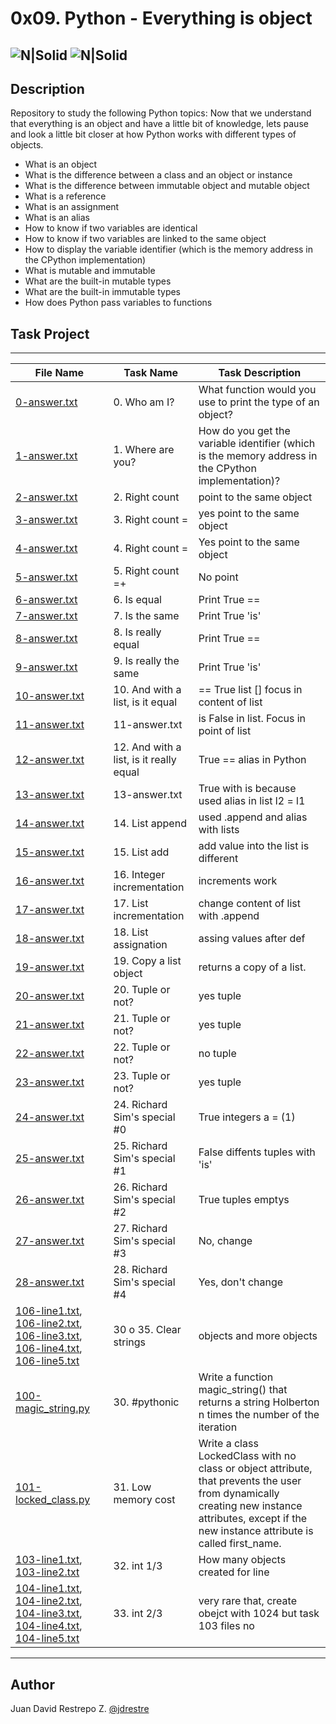 # 0x09. Python - Everything is object

![N|Solid](https://www.holbertonschool.com/holberton-logo.png) ![N|Solid](https://intranet.hbtn.io/assets/holberton-logo-coral-27055cb2f875eb10bf3b3942e52a24581bc0667695bdc856d4f08b469b678000.png)
---

## Description
Repository to study the following Python topics: Now that we understand that everything is an object and have a little bit of knowledge, lets pause and look a little bit closer at how Python works with different types of objects.

- What is an object
- What is the difference between a class and an object or instance
- What is the difference between immutable object and mutable object
- What is a reference
- What is an assignment
- What is an alias
- How to know if two variables are identical
- How to know if two variables are linked to the same object
- How to display the variable identifier (which is the memory address in the CPython implementation)
- What is mutable and immutable
- What are the built-in mutable types
- What are the built-in immutable types
- How does Python pass variables to functions

## Task Project
---
File Name|Task Name|Task Description
---|---|---
[0-answer.txt](https://github.com/jdrestre/holbertonschool-higher_level_programming/blob/master/0x09-python-everything_is_object/0-answer.txt)|0. Who am I?|What function would you use to print the type of an object?
[1-answer.txt](https://github.com/jdrestre/holbertonschool-higher_level_programming/blob/master/0x09-python-everything_is_object/1-answer.txt)|1. Where are you?|How do you get the variable identifier (which is the memory address in the CPython implementation)?
[2-answer.txt](https://github.com/jdrestre/holbertonschool-higher_level_programming/blob/master/0x09-python-everything_is_object/2-answer.txt)|2. Right count |point to the same object
[3-answer.txt](https://github.com/jdrestre/holbertonschool-higher_level_programming/blob/master/0x09-python-everything_is_object/3-answer.txt)|3. Right count =|yes point to the same object
[4-answer.txt](https://github.com/jdrestre/holbertonschool-higher_level_programming/blob/master/0x09-python-everything_is_object/4-answer.txt)|4. Right count =|Yes point to the same object
[5-answer.txt](https://github.com/jdrestre/holbertonschool-higher_level_programming/blob/master/0x09-python-everything_is_object/5-answer.txt)|5. Right count =+|No point
[6-answer.txt](https://github.com/jdrestre/holbertonschool-higher_level_programming/blob/master/0x09-python-everything_is_object/6-answer.txt)|6. Is equal|Print True ==
[7-answer.txt](https://github.com/jdrestre/holbertonschool-higher_level_programming/blob/master/0x09-python-everything_is_object/7-answer.txt)|7. Is the same|Print True 'is'
[8-answer.txt](https://github.com/jdrestre/holbertonschool-higher_level_programming/blob/master/0x09-python-everything_is_object/8-answer.txt)|8. Is really equal|Print True ==
[9-answer.txt](https://github.com/jdrestre/holbertonschool-higher_level_programming/blob/master/0x09-python-everything_is_object/9-answer.txt)|9. Is really the same|Print True 'is'
[10-answer.txt](https://github.com/jdrestre/holbertonschool-higher_level_programming/blob/master/0x09-python-everything_is_object/10-answer.txt)|10. And with a list, is it equal|== True list [] focus in content of list
[11-answer.txt](https://github.com/jdrestre/holbertonschool-higher_level_programming/blob/master/0x09-python-everything_is_object/11-answer.txt)|11-answer.txt|is False in list. Focus in point of list
[12-answer.txt](https://github.com/jdrestre/holbertonschool-higher_level_programming/blob/master/0x09-python-everything_is_object/12-answer.txt)|12. And with a list, is it really equal|True == alias in Python
[13-answer.txt](https://github.com/jdrestre/holbertonschool-higher_level_programming/blob/master/0x09-python-everything_is_object/13-answer.txt)|13-answer.txt|True with is because used alias in list l2 = l1 
[14-answer.txt](https://github.com/jdrestre/holbertonschool-higher_level_programming/blob/master/0x09-python-everything_is_object/14-answer.txt)|14. List append|used .append and alias with lists
[15-answer.txt](https://github.com/jdrestre/holbertonschool-higher_level_programming/blob/master/0x09-python-everything_is_object/15-answer.txt)|15. List add|add value into the list is different 
[16-answer.txt](https://github.com/jdrestre/holbertonschool-higher_level_programming/blob/master/0x09-python-everything_is_object/16-answer.txt)|16. Integer incrementation|increments work 
[17-answer.txt](https://github.com/jdrestre/holbertonschool-higher_level_programming/blob/master/0x09-python-everything_is_object/17-answer.txt)|17. List incrementation|change content of list with .append
[18-answer.txt](https://github.com/jdrestre/holbertonschool-higher_level_programming/blob/master/0x09-python-everything_is_object/18-answer.txt)|18. List assignation|assing values after def 
[19-answer.txt](https://github.com/jdrestre/holbertonschool-higher_level_programming/blob/master/0x09-python-everything_is_object/19-answer.txt)|19. Copy a list object|returns a copy of a list.
[20-answer.txt](https://github.com/jdrestre/holbertonschool-higher_level_programming/blob/master/0x09-python-everything_is_object/20-answer.txt)|20. Tuple or not?|yes tuple
[21-answer.txt](https://github.com/jdrestre/holbertonschool-higher_level_programming/blob/master/0x09-python-everything_is_object/21-answer.txt)|21. Tuple or not?|yes tuple
[22-answer.txt](https://github.com/jdrestre/holbertonschool-higher_level_programming/blob/master/0x09-python-everything_is_object/22-answer.txt)|22. Tuple or not?|no tuple
[23-answer.txt](https://github.com/jdrestre/holbertonschool-higher_level_programming/blob/master/0x09-python-everything_is_object/23-answer.txt)|23. Tuple or not?|yes tuple
[24-answer.txt](https://github.com/jdrestre/holbertonschool-higher_level_programming/blob/master/0x09-python-everything_is_object/24-answer.txt)|24. Richard Sim's special #0|True integers a = (1)
[25-answer.txt](https://github.com/jdrestre/holbertonschool-higher_level_programming/blob/master/0x09-python-everything_is_object/25-answer.txt)|25. Richard Sim's special #1|False diffents tuples with 'is'
[26-answer.txt](https://github.com/jdrestre/holbertonschool-higher_level_programming/blob/master/0x09-python-everything_is_object/26-answer.txt)|26. Richard Sim's special #2|True tuples emptys
[27-answer.txt](https://github.com/jdrestre/holbertonschool-higher_level_programming/blob/master/0x09-python-everything_is_object/27-answer.txt)|27. Richard Sim's special #3|No, change
[28-answer.txt](https://github.com/jdrestre/holbertonschool-higher_level_programming/blob/master/0x09-python-everything_is_object/28-answer.txt)|28. Richard Sim's special #4|Yes, don't change
[106-line1.txt](https://github.com/jdrestre/holbertonschool-higher_level_programming/blob/master/0x09-python-everything_is_object/106-line1.txt), [106-line2.txt](https://github.com/jdrestre/holbertonschool-higher_level_programming/blob/master/0x09-python-everything_is_object/106-line2.txt), [106-line3.txt](https://github.com/jdrestre/holbertonschool-higher_level_programming/blob/master/0x09-python-everything_is_object/106-line3.txt), [106-line4.txt](https://github.com/jdrestre/holbertonschool-higher_level_programming/blob/master/0x09-python-everything_is_object/106-line4.txt), [106-line5.txt](https://github.com/jdrestre/holbertonschool-higher_level_programming/blob/master/0x09-python-everything_is_object/106-line5.txt)|30 o 35. Clear strings|objects and more objects
[100-magic_string.py](https://github.com/jdrestre/holbertonschool-higher_level_programming/blob/master/0x09-python-everything_is_object/100-magic_string.py)|30. #pythonic|Write a function magic_string() that returns a string Holberton n times the number of the iteration 
[101-locked_class.py](https://github.com/jdrestre/holbertonschool-higher_level_programming/blob/master/0x09-python-everything_is_object/101-locked_class.py)|31. Low memory cost|Write a class LockedClass with no class or object attribute, that prevents the user from dynamically creating new instance attributes, except if the new instance attribute is called first_name.
[103-line1.txt](https://github.com/jdrestre/holbertonschool-higher_level_programming/blob/master/0x09-python-everything_is_object/103-line1.txt), [103-line2.txt](https://github.com/jdrestre/holbertonschool-higher_level_programming/blob/master/0x09-python-everything_is_object/103-line2.txt)|32. int 1/3|How many objects created for line
[104-line1.txt](https://github.com/jdrestre/holbertonschool-higher_level_programming/blob/master/0x09-python-everything_is_object/104-line1.txt), [104-line2.txt](https://github.com/jdrestre/holbertonschool-higher_level_programming/blob/master/0x09-python-everything_is_object/104-line2.txt), [104-line3.txt](https://github.com/jdrestre/holbertonschool-higher_level_programming/blob/master/0x09-python-everything_is_object/104-line3.txt), [104-line4.txt](https://github.com/jdrestre/holbertonschool-higher_level_programming/blob/master/0x09-python-everything_is_object/104-line4.txt), [104-line5.txt](https://github.com/jdrestre/holbertonschool-higher_level_programming/blob/master/0x09-python-everything_is_object/104-line5.txt)|33. int 2/3|very rare that, create obejct with 1024 but task 103 files no


---
## Author

Juan David Restrepo Z. [@jdrestre](https://twitter.com/jdrestre)